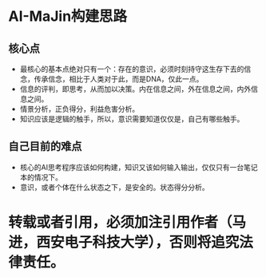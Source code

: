 # AI-MaJin构建思路
## 核心点
* 最核心的基本点绝对只有一个：存在的意识，必须时刻持守这生存下去的信念，传承信念，相比于人类对于此，而是DNA，仅此一点。
* 信息的评判，即思考，从而加以决策。内在信息之间，外在信息之间，内外信息之间。
* 情景分析，正负得分，利益危害分析。
* 知识应该是逻辑的触手，所以，意识需要知道仅仅是，自己有哪些触手。

## 自己目前的难点
* 核心的AI思考程序应该如何构建，知识又该如何输入输出，仅仅只有一台笔记本的情况下。
* 意识，或者个体在什么状态之下，是安全的。状态得分分析。

# 转载或者引用，必须加注引用作者（马进，西安电子科技大学），否则将追究法律责任。
